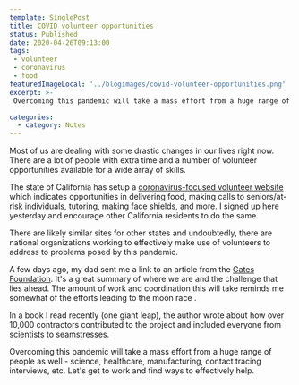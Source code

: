 ```yaml
---
template: SinglePost
title: COVID volunteer opportunities
status: Published
date: 2020-04-26T09:13:00
tags:
 - volunteer
 - coronavirus
 - food
featuredImageLocal: '../blogimages/covid-volunteer-opportunities.png'
excerpt: >-
 Overcoming this pandemic will take a mass effort from a huge range of people as well (science, healthcare, manufacturing, contact tracing interviews, etc). Let's get to work and find ways to effectively help. There are a lot of people with extra time and a number of volunteer opportunities available for a wide array of skills.

categories:
  - category: Notes
---
```

Most of us are dealing with some drastic changes in our lives right now. There are a lot of people with extra time and a number of volunteer opportunities available for a wide array of skills.

The state of California has setup a [coronavirus-focused volunteer website](https://serve.ca.gov) which indicates opportunities in delivering food, making calls to seniors/at-risk individuals, tutoring, making face shields, and more. I signed up here yesterday and encourage other California residents to do the same.

There are likely similar sites for other states and undoubtedly, there are national organizations working to effectively make use of volunteers to address to problems posed by this pandemic.

A few days ago, my dad sent me a link to an article from the [Gates Foundation](https://www.gatesnotes.com/Health/Pandemic-Innovation). It's a great summary of where we are and the challenge that lies ahead. The amount of work and coordination this will take reminds me somewhat of the efforts leading to the moon race .

In a book I read recently (one giant leap), the author wrote about how over 10,000 contractors contributed to the project and included everyone from scientists to seamstresses.

Overcoming this pandemic will take a mass effort from a huge range of people as well - science, healthcare, manufacturing, contact tracing interviews, etc. Let's get to work and find ways to effectively help.
